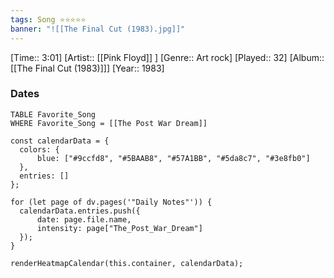 ```yaml
---
tags: Song ⭐⭐⭐⭐⭐ 
banner: "![[The Final Cut (1983).jpg]]"
---
```

[Time:: 3:01]
[Artist:: [[Pink Floyd]] ]
[Genre:: Art rock]
[Played:: 32]
[Album:: [[The Final Cut (1983)]]]
[Year:: 1983]
### Dates
````dataview
TABLE Favorite_Song
WHERE Favorite_Song = [[The Post War Dream]]
````

  ```dataviewjs
const calendarData = { 
	colors: { 
		blue: ["#9ccfd8", "#5BAAB8", "#57A1BB", "#5da8c7", "#3e8fb0"] 
	}, 
	entries: [] 
}; 

for (let page of dv.pages('"Daily Notes"')) { 
	calendarData.entries.push({ 
		date: page.file.name, 
		intensity: page["The_Post_War_Dream"]
	}); 
} 

renderHeatmapCalendar(this.container, calendarData);
```
